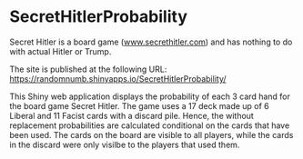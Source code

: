 # SecretHitlerProbability
Secret Hitler is a board game (www.secrethitler.com) and has nothing to do with actual Hitler or Trump.

The site is published at the following URL:
https://randomnumb.shinyapps.io/SecretHitlerProbability/

This Shiny web application displays the probability of each 3 card hand for the board game
Secret Hitler. The game uses a 17 deck made up of 6 Liberal and 11 Facist cards with a discard 
pile. Hence, the without replacement probabilities are calculated conditional on the cards that 
have been used.  The cards on the board are visible to all players, while the cards in the discard
were only visilbe to the players that used them.
